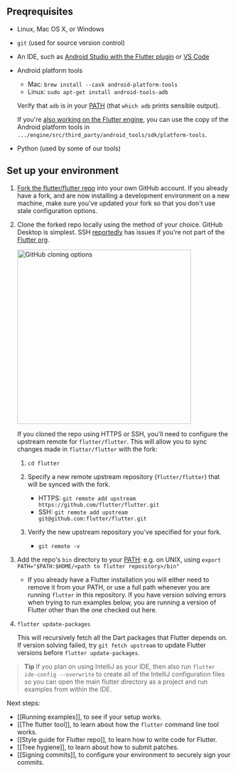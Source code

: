 ## Preqrequisites

 * Linux, Mac OS X, or Windows

 * `git` (used for source version control)

 * An IDE, such as [Android Studio with the Flutter plugin](https://docs.flutter.dev/development/tools/android-studio) or [VS Code](https://docs.flutter.dev/development/tools/vs-code)

 * Android platform tools
   - Mac: `brew install --cask android-platform-tools`
   - Linux: `sudo apt-get install android-tools-adb`

   Verify that `adb` is in your [PATH](https://en.wikipedia.org/wiki/PATH_(variable)) (that `which adb` prints sensible output).

   If you're
   [also working on the Flutter engine](https://github.com/flutter/flutter/wiki/Setting-up-the-Engine-development-environment),
   you can use the copy of the Android platform tools in
   `.../engine/src/third_party/android_tools/sdk/platform-tools`.

 * Python (used by some of our tools)

## Set up your environment

1. [Fork the flutter/flutter repo](https://github.com/flutter/flutter/fork) into your own GitHub account. If
   you already have a fork, and are now installing a development environment on
   a new machine, make sure you've updated your fork so that you don't use stale
   configuration options.

1. Clone the forked repo locally using the method of your choice. GitHub Desktop is simplest. SSH [reportedly](https://github.com/flutter/flutter/issues/148000) has issues if you're not part of the [Flutter org](https://github.com/orgs/flutter/people).

   <img width="391" alt="GitHub cloning options" src="https://user-images.githubusercontent.com/6655696/189104233-7db05feb-1543-4f8b-8a2b-cc34cd18c6b8.png">

   If you cloned the repo using HTTPS or SSH, you'll need to configure the upstream remote for `flutter/flutter`. This will allow you to sync changes made in `flutter/flutter` with the fork:

   1. `cd flutter`

   1. Specify a new remote upstream repository (`flutter/flutter`) that will be synced with the fork.
      - HTTPS: `git remote add upstream https://github.com/flutter/flutter.git`
      - SSH: `git remote add upstream git@github.com:flutter/flutter.git`
   1. Verify the new upstream repository you've specified for your fork.

      - `git remote -v`

1. Add the repo's `bin` directory to your [PATH](https://en.wikipedia.org/wiki/PATH_(variable)): e.g. on UNIX, using `export PATH="$PATH:$HOME/<path to flutter repository>/bin"`

    - If you already have a Flutter installation you will either need to remove it from your PATH, or use a full path whenever you are running `flutter` in this repository. If you have version solving errors when trying to run examples below, you are running a version of Flutter other than the one checked out here.

1. `flutter update-packages`

   This will recursively fetch all the Dart packages that
   Flutter depends on. If version solving failed, try `git fetch upstream` to update Flutter versions before `flutter update-packages`.


> **Tip**
> If you plan on using IntelliJ as your IDE, then also run
> `flutter ide-config --overwrite` to create all of the IntelliJ configuration
> files so you can open the main flutter directory as a project and run examples
> from within the IDE.


Next steps:

 * [[Running examples]], to see if your setup works.
 * [[The flutter tool]], to learn about how the `flutter` command line tool works.
 * [[Style guide for Flutter repo]], to learn how to write code for Flutter.
 * [[Tree hygiene]], to learn about how to submit patches.
 * [[Signing commits]], to configure your environment to securely sign your commits.